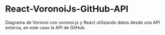 # React-VoronoiJs-GitHub-API
Diagrama de Voronoi con voronoi.js y React utilizando datos desde una API externa, en este caso la API de GitHub.
